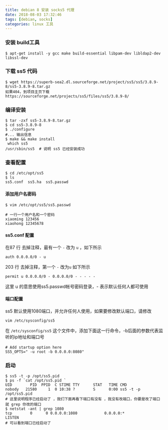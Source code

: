 ```yaml
---
title: debian 8 安装 socks5 代理
date: 2018-08-03 17:32:46
tags: [debian, socks]
categories: linux 工具
---
```

### 安装 build工具

```
$ apt-get install -y gcc make build-essential libpam-dev libldap2-dev libssl-dev
```

### 下载 ss5 代码

```
$ wget https://superb-sea2.dl.sourceforge.net/project/ss5/ss5/3.8.9-8/ss5-3.8.9-8.tar.gz
如果404，到项目主页下载 https://sourceforge.net/projects/ss5/files/ss5/3.8.9-8/
```

### 编译安装

```
$ tar -zxf ss5-3.8.9-8.tar.gz
$ cd ss5-3.8.9-8
$ ./configure
#... 输出信息
$ make && make install 
 which ss5 
/usr/sbin/ss5  # 说明 ss5 已经安装成功
```

### 查看配置

```
$ cd /etc/opt/ss5
$ ls
ss5.conf  ss5.ha  ss5.passwd
```

#### 添加用户名密码

```
$ vim /etc/opt/ss5/ss5.passwd

# 一行一个用户名和一个密码
xiaoming 123456
xiaohong 12345678
```

#### ss5.conf 配置

在87 行 去掉注释，最有一个 `-` 改为 `u` ，如下所示

`auth 0.0.0.0/0 - u`

203 行 去掉注释，第一个 `-` 改为`u` 如下所示

`permit u 0.0.0.0/0 - 0.0.0.0/0 - - - - -`

这里 u 的意思使用ss5.passwd帐号密码登录，- 表示默认任何人都可使用

#### 端口配置

ss5 默认使用1080端口，并允许任何人使用，如果要修改默认端口，请修改

`vim /etc/sysconfig/ss5`

在 `/etc/sysconfig/ss5` 这个文件中，添加下面这一行命令，-b后面的参数代表监听的ip地址和端口号  
```
# Add startup option here 　　
SS5_OPTS=" -u root -b 0.0.0.0:8080"
```

### 启动

```
$ ss5 -t -p /opt/ss5.pid
$ ps -f `cat /opt/ss5.pid `
UID        PID  PPID  C STIME TTY      STAT   TIME CMD
nobody   21580     1  0 10:38 ?        S      0:00 ss5 -t -p /opt/ss5.pid
# 这里说明程序已经启动了 ，我们下面再看下端口有没有 ，我没有改端口，你要是改了端口就 grep 你改的端口
$ netstat -ant | grep 1080
tcp        0      0 0.0.0.0:1080            0.0.0.0:*               LISTEN
# 可以看到端口已经启动了
```
